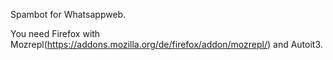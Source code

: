 Spambot for Whatsappweb.

You need Firefox with Mozrepl(https://addons.mozilla.org/de/firefox/addon/mozrepl/) and Autoit3.
